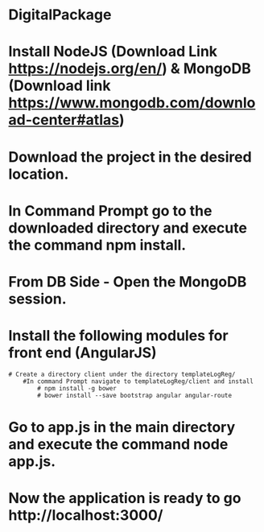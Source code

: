 # DigitalPackage
# Install NodeJS (Download Link https://nodejs.org/en/) & MongoDB (Download link https://www.mongodb.com/download-center#atlas)
# Download the project in the desired location.
# In Command Prompt go to the downloaded directory and execute the command npm install.
# From DB Side - Open the MongoDB session.
# Install the following modules for front end (AngularJS)
	# Create a directory client under the directory templateLogReg/ 
		#In command Prompt navigate to templateLogReg/client and install
			# npm install -g bower
			# bower install --save bootstrap angular angular-route	
# Go to app.js in the main directory and execute the command node app.js.
# Now the application is ready to go http://localhost:3000/ 
